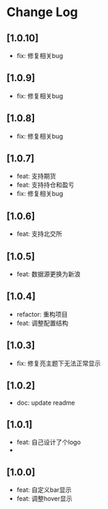 # Change Log

## [1.0.10]

- fix: 修复相关bug

## [1.0.9]

- fix: 修复相关bug
## [1.0.8]

- fix: 修复相关bug

## [1.0.7]

- feat: 支持期货
- feat: 支持持仓和盈亏
- fix: 修复相关bug

## [1.0.6]

- feat: 支持北交所

## [1.0.5]

- feat: 数据源更换为新浪

## [1.0.4]

- refactor: 重构项目
- feat: 调整配置结构

## [1.0.3]

- fix: 修复亮主题下无法正常显示

## [1.0.2]

- doc: update readme

## [1.0.1]

- feat: 自己设计了个logo
- 
## [1.0.0]

- feat: 自定义bar显示
- feat: 调整hover显示

